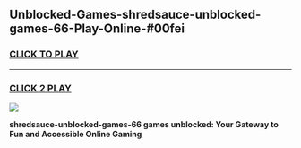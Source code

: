 
## Unblocked-Games-shredsauce-unblocked-games-66-Play-Online-#00fei
<h3>
<a href="https://premium.freeplayer.one?title=shredsauce-unblocked-games-66&ref=27F">CLICK TO PLAY</a></h3>
<hr>

<h3>
<a href="https://premium.freeplayer.one?title=shredsauce-unblocked-games-66&ref=27F">CLICK 2 PLAY</a>
  
</h3>

<a href="https://premium.freeplayer.one?title=shredsauce-unblocked-games-66&ref=27F"><img src="https://clearcache.store/games.png"></a>


**shredsauce-unblocked-games-66 games unblocked: Your Gateway to Fun and Accessible Online Gaming**
